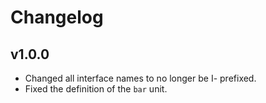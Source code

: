 # Changelog

## v1.0.0

- Changed all interface names to no longer be I- prefixed.
- Fixed the definition of the `bar` unit.
